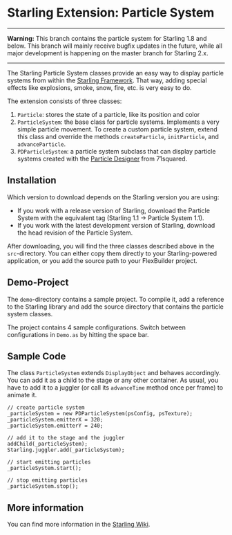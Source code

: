 Starling Extension: Particle System
===================================

---

**Warning:** This branch contains the particle system for Starling 1.8 and below. This branch will mainly receive bugfix updates in the future, while all major development is happening on the master branch for Starling 2.x.

---

The Starling Particle System classes provide an easy way to display particle systems from within the [Starling Framework][1]. That way, adding special effects like explosions, smoke, snow, fire, etc. is very easy to do.

The extension consists of three classes:

1. `Particle`: stores the state of a particle, like its position and color
2. `ParticleSystem`: the base class for particle systems. Implements a very simple particle movement. To create a custom particle system, extend this class and override the methods `createParticle`, `initParticle`, and `advanceParticle`.
3. `PDParticleSystem`: a particle system subclass that can display particle systems created with the  [Particle Designer][2] from 71squared.

Installation
------------

Which version to download depends on the Starling version you are using:

* If you work with a release version of Starling, download the Particle System with the equivalent tag (Starling 1.1 -> Particle System 1.1).
* If you work with the latest development version of Starling, download the head revision of the Particle System. 

After downloading, you will find the three classes described above in the `src`-directory. You can either copy them directly to your Starling-powered application, or you add the source path to your FlexBuilder project.

Demo-Project
------------

The `demo`-directory contains a sample project. To compile it, add a reference to the Starling library and add the source directory that contains the particle system classes.

The project contains 4 sample configurations. Switch between configurations in `Demo.as` by 
hitting the space bar.

Sample Code
-----------

The class `ParticleSystem` extends `DisplayObject` and behaves accordingly. You can add it as a child to the stage or any other container. As usual, you have to add it to a juggler (or call its `advanceTime` method once per frame) to animate it.

    // create particle system
    _particleSystem = new PDParticleSystem(psConfig, psTexture);
    _particleSystem.emitterX = 320;
    _particleSystem.emitterY = 240;
    
    // add it to the stage and the juggler
    addChild(_particleSystem);
    Starling.juggler.add(_particleSystem);

    // start emitting particles
    _particleSystem.start();

    // stop emitting particles
    _particleSystem.stop();

More information
----------------

You can find more information in the [Starling Wiki](http://wiki.starling-framework.org/extensions/particlesystem).

[1]: http://www.starling-framework.org
[2]: http://particledesigner.71squared.com
